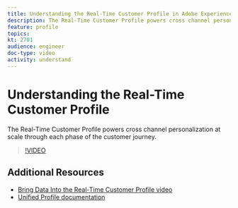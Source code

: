 ```yaml
---
title: Understanding the Real-Time Customer Profile in Adobe Experience Platform
description: The Real-Time Customer Profile powers cross channel personalization at scale through each phase of the customer journey.
feature: profile
topics:
kt: 2701
audience: engineer
doc-type: video
activity: understand
---
```


# Understanding the Real-Time Customer Profile

The Real-Time Customer Profile powers cross channel personalization at scale through each phase of the customer journey.

>[!VIDEO](https://video.tv.adobe.com/v/27251?quality=12&enable10seconds=on&speedcontrol=on)

## Additional Resources

* [Bring Data Into the Real-Time Customer Profile video](bring-data-into-the-real-time-customer-profile.md)
* [Unified Profile documentation](https://www.adobe.com/go/profile-overview-en)